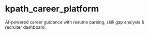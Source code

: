# kpath_career_platform
AI-powered career guidance with resume parsing, skill gap analysis &amp; recruiter dashboard.
